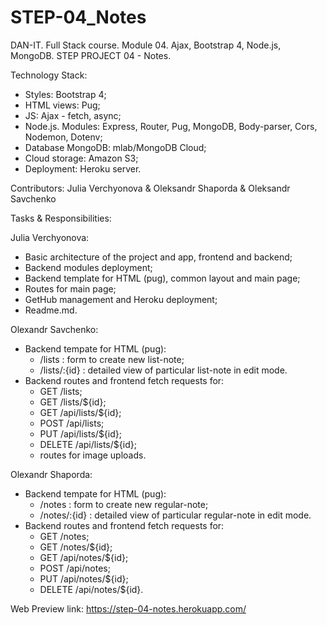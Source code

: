 # STEP-04_Notes
DAN-IT. Full Stack course. Module 04. Ajax, Bootstrap 4, Node.js, MongoDB. STEP PROJECT 04 - Notes. 


Technology Stack:
- Styles: Bootstrap 4;
- HTML views: Pug;
- JS: Ajax - fetch, async;
- Node.js. Modules: Express, Router, Pug, MongoDB, Body-parser, Cors, Nodemon, Dotenv; 
- Database MongoDB: mlab/MongoDB Cloud;
- Cloud storage: Amazon S3;
- Deployment: Heroku server.


Contributors:
Julia Verchyonova & Oleksandr Shaporda & Oleksandr Savchenko


Tasks & Responsibilities:


Julia Verchyonova:

- Basic architecture of the project and app, frontend and backend;
- Backend modules deployment;
- Backend template for HTML (pug), common layout and main page;
- Routes for main page;
- GetHub management and Heroku deployment;
- Readme.md.


Olexandr Savchenko:

- Backend tempate for HTML (pug):
  - /lists :        form to create new list-note;
  - /lists/:{id} :  detailed view of particular list-note in edit mode.
- Backend routes and frontend fetch requests for: 
  - GET /lists;
  - GET /lists/${id};
  - GET /api/lists/${id};
  - POST /api/lists;
  - PUT /api/lists/${id};
  - DELETE /api/lists/${id};
  - routes for image uploads.
  

Olexandr Shaporda:

- Backend tempate for HTML (pug):
  - /notes :        form to create new regular-note;
  - /notes/:{id} :  detailed view of particular regular-note in edit mode.
- Backend routes and frontend fetch requests for: 
  - GET /notes;
  - GET /notes/${id};
  - GET /api/notes/${id};
  - POST /api/notes;
  - PUT /api/notes/${id};
  - DELETE /api/notes/${id}.


Web Preview link: https://step-04-notes.herokuapp.com/
